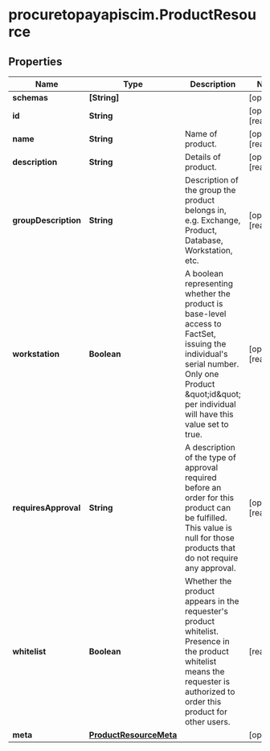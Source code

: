 # procuretopayapiscim.ProductResource

## Properties

Name | Type | Description | Notes
------------ | ------------- | ------------- | -------------
**schemas** | **[String]** |  | [optional] 
**id** | **String** |  | [optional] [readonly] 
**name** | **String** | Name of product. | [optional] [readonly] 
**description** | **String** | Details of product. | [optional] [readonly] 
**groupDescription** | **String** | Description of the group the product belongs in, e.g. Exchange, Product, Database, Workstation, etc. | [optional] [readonly] 
**workstation** | **Boolean** | A boolean representing whether the product is base-level access to FactSet, issuing the individual&#39;s serial number. Only one Product \&quot;id\&quot; per individual will have this value set to true. | [optional] [readonly] 
**requiresApproval** | **String** | A description of the type of approval required before an order for this product can be fulfilled. This value is null for those products that do not require any approval. | [optional] [readonly] 
**whitelist** | **Boolean** | Whether the product appears in the requester&#39;s product whitelist. Presence in the product whitelist means the requester is authorized to order this product for other users. | [readonly] 
**meta** | [**ProductResourceMeta**](ProductResourceMeta.md) |  | [optional] 


